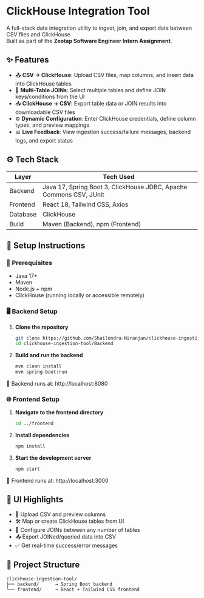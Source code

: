 # ClickHouse Integration Tool

A full-stack data integration utility to ingest, join, and export data between CSV files and ClickHouse.  
Built as part of the **Zeotap Software Engineer Intern Assignment**.

## ✨ Features

- 📤 **CSV → ClickHouse**: Upload CSV files, map columns, and insert data into ClickHouse tables
- 🔗 **Multi-Table JOINs**: Select multiple tables and define JOIN keys/conditions from the UI
- 📥 **ClickHouse → CSV**: Export table data or JOIN results into downloadable CSV files
- ⚙️ **Dynamic Configuration**: Enter ClickHouse credentials, define column types, and preview mappings
- 📊 **Live Feedback**: View ingestion success/failure messages, backend logs, and export status

## ⚙️ Tech Stack

| Layer     | Tech Used                                      |
|-----------|------------------------------------------------|
| Backend   | Java 17, Spring Boot 3, ClickHouse JDBC, Apache Commons CSV, JUnit |
| Frontend  | React 18, Tailwind CSS, Axios                  |
| Database  | ClickHouse                                     |
| Build     | Maven (Backend), npm (Frontend)                |

## 🚀 Setup Instructions

### 🧩 Prerequisites

- Java 17+
- Maven
- Node.js + npm
- ClickHouse (running locally or accessible remotely)

### 🖥️ Backend Setup

1. **Clone the repository**
   ```bash
   git clone https://github.com/Shailendra-Niranjan/clickhouse-ingestion-tool.git
   cd clickhouse-ingestion-tool/Backend
   ```

2. **Build and run the backend**
   ```bash
   mvn clean install
   mvn spring-boot:run
   ```

📍 Backend runs at: http://localhost:8080

### 🌐 Frontend Setup

1. **Navigate to the frontend directory**
   ```bash
   cd ../frontend
   ```

2. **Install dependencies**
   ```bash
   npm install
   ```

3. **Start the development server**
   ```bash
   npm start
   ```

📍 Frontend runs at: http://localhost:3000

## 📸 UI Highlights

- 🔼 Upload CSV and preview columns
- 🛠️ Map or create ClickHouse tables from UI
- 🔗 Configure JOINs between any number of tables
- 📤 Export JOINed/queried data into CSV
- ✅ Get real-time success/error messages

## 📁 Project Structure

```
clickhouse-ingestion-tool/
├── backend/      → Spring Boot backend
└── frontend/     → React + Tailwind CSS frontend
```
